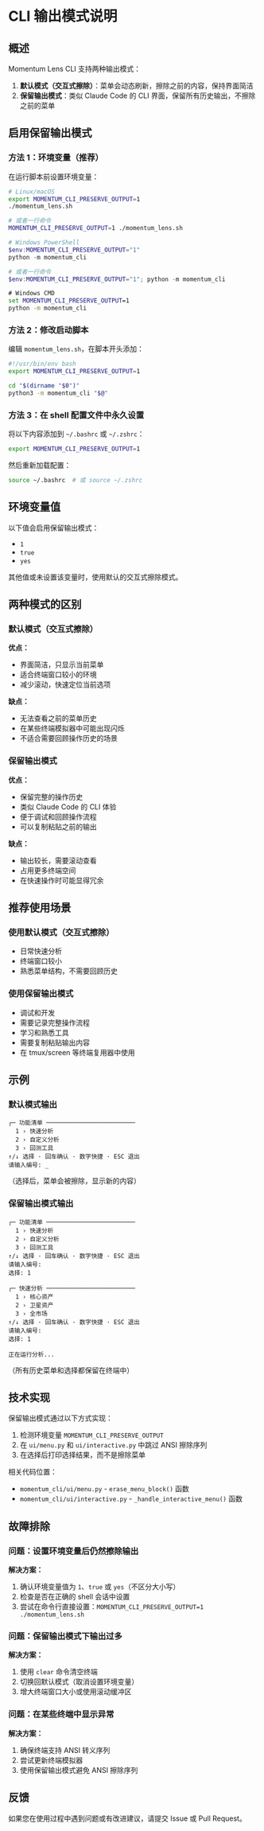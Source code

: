 # CLI 输出模式说明

## 概述

Momentum Lens CLI 支持两种输出模式：

1. **默认模式（交互式擦除）**：菜单会动态刷新，擦除之前的内容，保持界面简洁
2. **保留输出模式**：类似 Claude Code 的 CLI 界面，保留所有历史输出，不擦除之前的菜单

## 启用保留输出模式

### 方法 1：环境变量（推荐）

在运行脚本前设置环境变量：

```bash
# Linux/macOS
export MOMENTUM_CLI_PRESERVE_OUTPUT=1
./momentum_lens.sh

# 或者一行命令
MOMENTUM_CLI_PRESERVE_OUTPUT=1 ./momentum_lens.sh
```

```powershell
# Windows PowerShell
$env:MOMENTUM_CLI_PRESERVE_OUTPUT="1"
python -m momentum_cli

# 或者一行命令
$env:MOMENTUM_CLI_PRESERVE_OUTPUT="1"; python -m momentum_cli
```

```cmd
# Windows CMD
set MOMENTUM_CLI_PRESERVE_OUTPUT=1
python -m momentum_cli
```

### 方法 2：修改启动脚本

编辑 `momentum_lens.sh`，在脚本开头添加：

```bash
#!/usr/bin/env bash
export MOMENTUM_CLI_PRESERVE_OUTPUT=1

cd "$(dirname "$0")"
python3 -m momentum_cli "$@"
```

### 方法 3：在 shell 配置文件中永久设置

将以下内容添加到 `~/.bashrc` 或 `~/.zshrc`：

```bash
export MOMENTUM_CLI_PRESERVE_OUTPUT=1
```

然后重新加载配置：

```bash
source ~/.bashrc  # 或 source ~/.zshrc
```

## 环境变量值

以下值会启用保留输出模式：
- `1`
- `true`
- `yes`

其他值或未设置该变量时，使用默认的交互式擦除模式。

## 两种模式的区别

### 默认模式（交互式擦除）

**优点：**
- 界面简洁，只显示当前菜单
- 适合终端窗口较小的环境
- 减少滚动，快速定位当前选项

**缺点：**
- 无法查看之前的菜单历史
- 在某些终端模拟器中可能出现闪烁
- 不适合需要回顾操作历史的场景

### 保留输出模式

**优点：**
- 保留完整的操作历史
- 类似 Claude Code 的 CLI 体验
- 便于调试和回顾操作流程
- 可以复制粘贴之前的输出

**缺点：**
- 输出较长，需要滚动查看
- 占用更多终端空间
- 在快速操作时可能显得冗余

## 推荐使用场景

### 使用默认模式（交互式擦除）

- 日常快速分析
- 终端窗口较小
- 熟悉菜单结构，不需要回顾历史

### 使用保留输出模式

- 调试和开发
- 需要记录完整操作流程
- 学习和熟悉工具
- 需要复制粘贴输出内容
- 在 tmux/screen 等终端复用器中使用

## 示例

### 默认模式输出

```
┌─ 功能清单 ─────────────────────────
  1 › 快速分析
  2 › 自定义分析
  3 › 回测工具
↑/↓ 选择 · 回车确认 · 数字快捷 · ESC 退出
请输入编号: _
```

（选择后，菜单会被擦除，显示新的内容）

### 保留输出模式输出

```
┌─ 功能清单 ─────────────────────────
  1 › 快速分析
  2 › 自定义分析
  3 › 回测工具
↑/↓ 选择 · 回车确认 · 数字快捷 · ESC 退出
请输入编号: 
选择: 1

┌─ 快速分析 ─────────────────────────
  1 › 核心资产
  2 › 卫星资产
  3 › 全市场
↑/↓ 选择 · 回车确认 · 数字快捷 · ESC 退出
请输入编号: 
选择: 1

正在运行分析...
```

（所有历史菜单和选择都保留在终端中）

## 技术实现

保留输出模式通过以下方式实现：

1. 检测环境变量 `MOMENTUM_CLI_PRESERVE_OUTPUT`
2. 在 `ui/menu.py` 和 `ui/interactive.py` 中跳过 ANSI 擦除序列
3. 在选择后打印选择结果，而不是擦除菜单

相关代码位置：
- `momentum_cli/ui/menu.py` - `erase_menu_block()` 函数
- `momentum_cli/ui/interactive.py` - `_handle_interactive_menu()` 函数

## 故障排除

### 问题：设置环境变量后仍然擦除输出

**解决方案：**
1. 确认环境变量值为 `1`、`true` 或 `yes`（不区分大小写）
2. 检查是否在正确的 shell 会话中设置
3. 尝试在命令行直接设置：`MOMENTUM_CLI_PRESERVE_OUTPUT=1 ./momentum_lens.sh`

### 问题：保留输出模式下输出过多

**解决方案：**
1. 使用 `clear` 命令清空终端
2. 切换回默认模式（取消设置环境变量）
3. 增大终端窗口大小或使用滚动缓冲区

### 问题：在某些终端中显示异常

**解决方案：**
1. 确保终端支持 ANSI 转义序列
2. 尝试更新终端模拟器
3. 使用保留输出模式避免 ANSI 擦除序列

## 反馈

如果您在使用过程中遇到问题或有改进建议，请提交 Issue 或 Pull Request。

